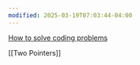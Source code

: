 ```yaml
---
modified: 2025-03-19T07:03:44-04:00
---
```



[How to solve coding problems](https://www.youtube.com/watch?v=gK8KmTDtX8E&list=LL&index=19)

[[Two Pointers]]